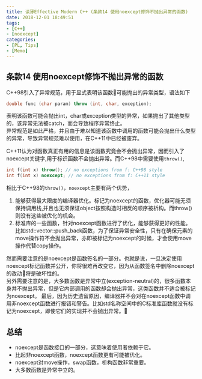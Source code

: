 ```yaml
---
title: 读薄Effective Modern C++ (条款14 使用noexcept修饰不抛出异常的函数)
date: 2018-12-01 18:49:51
tags:
- [C++]
- [noexcept]
categories:
- [PL, Tips]
- [Memo]
---
```


## 条款14 使用noexcept修饰不抛出异常的函数
C++98引入了异常规范，用于显式表明该函数可能抛出的异常类型，语法如下
```cpp
double func (char param) throw (int, char, exception);
```
表明该函数可能会抛出int，char或exception类型的异常，如果抛出了其他类型的，该异常无法被catch，而会导致程序异常终止。      
异常规范是如此严格，并且由于难以知道该函数中调用的函数可能会抛出什么类型的异常，导致异常规范难以使用，在C++11中已经被废弃。     
<!-- more -->
C++11认为对函数真正有用的信息是该函数究竟会不会抛出异常，因而引入了noexcept关键字,用于标识函数不会抛出异常。而C++98中需要使用`throw()`,
```cpp
int f(int x) throw(); // no exceptions from f: C++98 style 
int f(int x) noexcept; // no exceptions from f: C++11 style
```
相比于C++98的`throw()`，`noexcept`主要有两个优势，      

1. 能够获得最大限度的编译器优化。标记为noexcept的函数，优化器可能无须保持调用栈,并且也无须保证object按照构造时相反的顺序被析构。而throw()则没有这些被优化的机会。
2. 标准库的一些函数，针对noexcept函数进行了优化，能够获得更好的性能。比如std::vector::push_back函数，为了保证异常安全性，只有在确保元素的move操作符不会抛出异常，亦即被标记为noexcept的时候，才会使用move操作代替copy操作。      

然而需要注意的是noexcept是函数签名的一部分。也就是说，一旦决定使用noexcept标记函数并公开，你将很难再改变它，因为从函数签名中删除noexcept的改动将是破坏性的。    
另外需要注意的是，大多数函数是异常中立(exception-neutral)的，很多函数本身并不抛出异常，但是它内部调用的函数却会抛出异常，这类函数并不适合被标记为noexcept。
最后，因为历史遗留原因，编译器并不会对在noexcept函数中调用非noexcept函数进行报错和警告。比如std名称空间中的C标准库函数就没有标记为noexcept，即使它们的实现并不会抛出异常。

## 总结      
- noexcept是函数接口的一部分，这意味着使用者依赖于它。
- 比起非noexcept函数，noexcept函数更有可能被优化。
- noexcept对move操作，swap函数，析构函数非常重要。
- 大多数函数是异常中立的。

